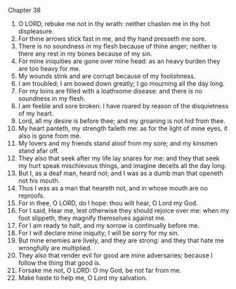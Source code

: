 

Chapter 38

1. O LORD, rebuke me not in thy wrath: neither chasten me in thy hot displeasure.
2. For thine arrows stick fast in me, and thy hand presseth me sore.
3. There is no soundness in my flesh because of thine anger; neither is there any rest in my bones because of my sin.
4. For mine iniquities are gone over mine head: as an heavy burden they are too heavy for me.
5. My wounds stink and are corrupt because of my foolishness.
6. I am troubled; I am bowed down greatly; I go mourning all the day long.
7. For my loins are filled with a loathsome disease: and there is no soundness in my flesh.
8. I am feeble and sore broken: I have roared by reason of the disquietness of my heart.
9. Lord, all my desire is before thee; and my groaning is not hid from thee.
10. My heart panteth, my strength faileth me: as for the light of mine eyes, it also is gone from me.
11. My lovers and my friends stand aloof from my sore; and my kinsmen stand afar off.
12. They also that seek after my life lay snares for me: and they that seek my hurt speak mischievous things, and imagine deceits all the day long.
13. But I, as a deaf man, heard not; and I was as a dumb man that openeth not his mouth.
14. Thus I was as a man that heareth not, and in whose mouth are no reproofs.
15. For in thee, O LORD, do I hope: thou wilt hear, O Lord my God.
16. For I said, Hear me, lest otherwise they should rejoice over me: when my foot slippeth, they magnify themselves against me.
17. For I am ready to halt, and my sorrow is continually before me.
18. For I will declare mine iniquity; I will be sorry for my sin.
19. But mine enemies are lively, and they are strong: and they that hate me wrongfully are multiplied.
20. They also that render evil for good are mine adversaries; because I follow the thing that good is.
21. Forsake me not, O LORD: O my God, be not far from me.
22. Make haste to help me, O Lord my salvation.
